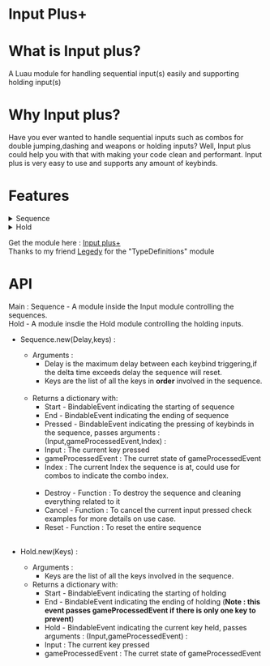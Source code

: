 # Input Plus+
# What is Input plus?
A Luau module for handling sequential input(s) easily and supporting holding input(s)

# Why Input plus?
Have you ever wanted to handle sequential inputs such as combos for double jumping,dashing and weapons or holding inputs? Well, Input plus could help you with that with making your code clean and performant. Input plus is very easy to use and supports any amount of keybinds.

# Features
<details>
  <summary>Sequence</summary>
  - Sequences with delay specified (if delay is nil, no delay is included)<br>
  - Any amount of keybinds can be put in the sequence.<br>
  - Events to indicate starting of sequence,ending of sequence and pressing of keybinds<br>
  - Feature to cancel the current input or reset the sequence.(Commonly used when gameProcessedEvent is true)<br>
</details>
<details>
  <summary>Hold</summary>
  - Any amount of keybinds can be put in the holding list.<br>
  - Events to indicate starting of holding,ending of holding and holding of specific keybinds<br>
  - Feature to cancel the current input.(Commonly used when gameProcessedEvent is true)<br>
</details>

Get the module here : [Input plus+](https://www.roblox.com/library/7599649831/Input-Plus)<br>
Thanks to my friend [Legedy](https://www.roblox.com/users/1366383020/profile) for the "TypeDefinitions" module<br>

# API
Main :
  Sequence - A module inside the Input module controlling the sequences.<br>
  Hold - A module insdie the Hold module controlling the holding inputs.<br>
  
  * Sequence.new(Delay,keys) :<br>
    - Arguments : <br>
      - Delay is the maximum delay between each keybind triggering,if the delta time exceeds delay the sequence will reset.<br>
      - Keys are the list of all the keys in **order** involved in the sequence.<br><br>
    - Returns a dictionary with: <br>
      - Start - BindableEvent indicating the starting of sequence<br>
      - End - BindableEvent indicating the ending of sequence<br>
      - Pressed - BindableEvent indicating the pressing of keybinds in the sequence, passes arguments : (Input,gameProcessedEvent,Index) :<br>
      - Input : The current key pressed<br>
      - gameProcessedEvent : The curret state of gameProcessedEvent <br>
      - Index : The current Index the sequence is at, could use for combos to indicate the combo index.<br><br>
      - Destroy - Function : To destroy the sequence and cleaning everything related to it<br>
      - Cancel - Function : To cancel the current input pressed check examples for more details on use case.<br>
      - Reset - Function : To reset the entire sequence<br><br>
      
  * Hold.new(Keys) : <br>
    - Arguments : <br>
        - Keys are the list of all the keys involved in the sequence.<br>
    - Returns a dictionary with: <br>
      - Start - BindableEvent indicating the starting of holding<br>
      - End - BindableEvent indicating the ending of holding (**Note : this event passes gameProcessedEvent if there is only one key to prevent**)<br>
      - Hold - BindableEvent indicating the current key held, passes arguments : (Input,gameProcessedEvent) :<br>
      - Input : The current key pressed<br>
      - gameProcessedEvent : The curret state of gameProcessedEvent <br>
      



